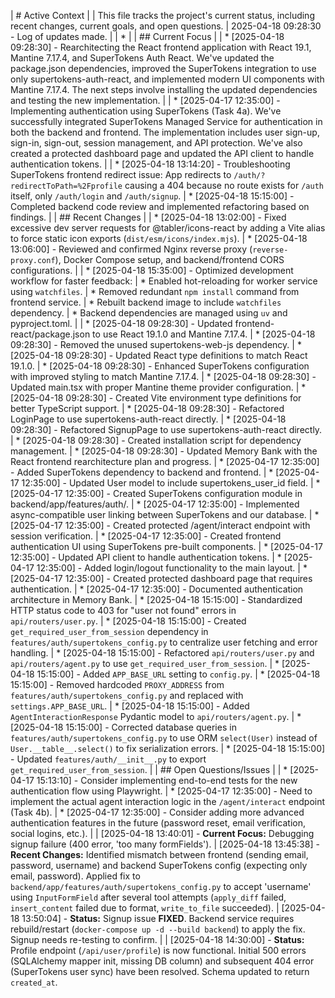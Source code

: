 | # Active Context
|
| This file tracks the project's current status, including recent changes, current goals, and open questions.
| 2025-04-18 09:28:30 - Log of updates made.
|
| *
|
| ## Current Focus
|
| * [2025-04-18 09:28:30] - Rearchitecting the React frontend application with React 19.1, Mantine 7.17.4, and SuperTokens Auth React. We've updated the package.json dependencies, improved the SuperTokens integration to use only supertokens-auth-react, and implemented modern UI components with Mantine 7.17.4. The next steps involve installing the updated dependencies and testing the new implementation.
|
| * [2025-04-17 12:35:00] - Implementing authentication using SuperTokens (Task 4a). We've successfully integrated SuperTokens Managed Service for authentication in both the backend and frontend. The implementation includes user sign-up, sign-in, sign-out, session management, and API protection. We've also created a protected dashboard page and updated the API client to handle authentication tokens.
|
| * [2025-04-18 13:14:20] - Troubleshooting SuperTokens frontend redirect issue: App redirects to `/auth/?redirectToPath=%2Fprofile` causing a 404 because no route exists for `/auth` itself, only `/auth/login` and `/auth/signup`.
| * [2025-04-18 15:15:00] - Completed backend code review and implemented refactoring based on findings.
|
| ## Recent Changes
|
| * [2025-04-18 13:02:00] - Fixed excessive dev server requests for @tabler/icons-react by adding a Vite alias to force static icon exports (`dist/esm/icons/index.mjs`).
| * [2025-04-18 13:06:00] - Reviewed and confirmed Nginx reverse proxy (`reverse-proxy.conf`), Docker Compose setup, and backend/frontend CORS configurations.
|
| * [2025-04-18 15:35:00] - Optimized development workflow for faster feedback:
|   * Enabled hot-reloading for worker service using `watchfiles`.
|   * Removed redundant `npm install` command from frontend service.
|   * Rebuilt backend image to include `watchfiles` dependency.
|   * Backend dependencies are managed using `uv` and pyproject.toml.
|
| * [2025-04-18 09:28:30] - Updated frontend-react/package.json to use React 19.1.0 and Mantine 7.17.4.
| * [2025-04-18 09:28:30] - Removed the unused supertokens-web-js dependency.
| * [2025-04-18 09:28:30] - Updated React type definitions to match React 19.1.0.
| * [2025-04-18 09:28:30] - Enhanced SuperTokens configuration with improved styling to match Mantine 7.17.4.
| * [2025-04-18 09:28:30] - Updated main.tsx with proper Mantine theme provider configuration.
| * [2025-04-18 09:28:30] - Created Vite environment type definitions for better TypeScript support.
| * [2025-04-18 09:28:30] - Refactored LoginPage to use supertokens-auth-react directly.
| * [2025-04-18 09:28:30] - Refactored SignupPage to use supertokens-auth-react directly.
| * [2025-04-18 09:28:30] - Created installation script for dependency management.
| * [2025-04-18 09:28:30] - Updated Memory Bank with the React frontend rearchitecture plan and progress.
| * [2025-04-17 12:35:00] - Added SuperTokens dependency to backend and frontend.
| * [2025-04-17 12:35:00] - Updated User model to include supertokens_user_id field.
| * [2025-04-17 12:35:00] - Created SuperTokens configuration module in backend/app/features/auth/.
| * [2025-04-17 12:35:00] - Implemented async-compatible user linking between SuperTokens and our database.
| * [2025-04-17 12:35:00] - Created protected /agent/interact endpoint with session verification.
| * [2025-04-17 12:35:00] - Created frontend authentication UI using SuperTokens pre-built components.
| * [2025-04-17 12:35:00] - Updated API client to handle authentication tokens.
| * [2025-04-17 12:35:00] - Added login/logout functionality to the main layout.
| * [2025-04-17 12:35:00] - Created protected dashboard page that requires authentication.
| * [2025-04-17 12:35:00] - Documented authentication architecture in Memory Bank.
| * [2025-04-18 15:15:00] - Standardized HTTP status code to 403 for "user not found" errors in `api/routers/user.py`.
| * [2025-04-18 15:15:00] - Created `get_required_user_from_session` dependency in `features/auth/supertokens_config.py` to centralize user fetching and error handling.
| * [2025-04-18 15:15:00] - Refactored `api/routers/user.py` and `api/routers/agent.py` to use `get_required_user_from_session`.
| * [2025-04-18 15:15:00] - Added `APP_BASE_URL` setting to `config.py`.
| * [2025-04-18 15:15:00] - Removed hardcoded `PROXY_ADDRESS` from `features/auth/supertokens_config.py` and replaced with `settings.APP_BASE_URL`.
| * [2025-04-18 15:15:00] - Added `AgentInteractionResponse` Pydantic model to `api/routers/agent.py`.
| * [2025-04-18 15:15:00] - Corrected database queries in `features/auth/supertokens_config.py` to use ORM `select(User)` instead of `User.__table__.select()` to fix serialization errors.
| * [2025-04-18 15:15:00] - Updated `features/auth/__init__.py` to export `get_required_user_from_session`.
|
| ## Open Questions/Issues
|
| * [2025-04-17 15:13:10] - Consider implementing end-to-end tests for the new authentication flow using Playwright.
| * [2025-04-17 12:35:00] - Need to implement the actual agent interaction logic in the `/agent/interact` endpoint (Task 4b).
| * [2025-04-17 12:35:00] - Consider adding more advanced authentication features in the future (password reset, email verification, social logins, etc.).
|
| [2025-04-18 13:40:01] - **Current Focus:** Debugging signup failure (400 error, 'too many formFields').
| [2025-04-18 13:45:38] - **Recent Changes:** Identified mismatch between frontend (sending email, password, username) and backend SuperTokens config (expecting only email, password). Applied fix to `backend/app/features/auth/supertokens_config.py` to accept 'username' using `InputFormField` after several tool attempts (`apply_diff` failed, `insert_content` failed due to format, `write_to_file` succeeded).
| [2025-04-18 13:50:04] - **Status:** Signup issue **FIXED**. Backend service requires rebuild/restart (`docker-compose up -d --build backend`) to apply the fix. Signup needs re-testing to confirm.
|
| [2025-04-18 14:30:00] - **Status:** Profile endpoint (`/api/user/profile`) is now functional. Initial 500 errors (SQLAlchemy mapper init, missing DB column) and subsequent 404 error (SuperTokens user sync) have been resolved. Schema updated to return `created_at`.
